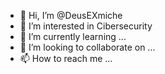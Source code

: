- 👋 Hi, I’m @DeusEXmiche
- 👀 I’m interested in Cibersecurity
- 🌱 I’m currently learning ...
- 💞️ I’m looking to collaborate on ...
- 📫 How to reach me ...

<!---
DeusEXmiche/DeusEXmiche is a ✨ special ✨ repository because its `README.md` (this file) appears on your GitHub profile.
You can click the Preview link to take a look at your changes.
--->
